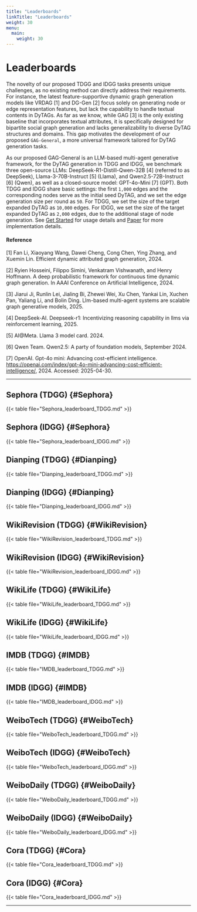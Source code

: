 ```yaml
---
title: "Leaderboards"
linkTitle: "Leaderboards"
weight: 30
menu:
  main:
    weight: 30
---
```


<div class="td-content">
	<h1> Leaderboards </h1>
</div>

The novelty of our proposed TDGG and IDGG tasks presents unique challenges, as no existing method can directly address their requirements. For instance, the latest feature-supportive dynamic graph generation models like VRDAG [1] and DG-Gen [2] focus solely on generating node or edge representation features, but lack the capability to handle textual contents in DyTAGs. As far as we know, while GAG [3] is the only existing baseline that incorporates textual attributes, it is specifically designed for bipartite social graph generation and lacks generalizability to diverse DyTAG structures and domains. This gap motivates the development of our proposed `GAG-General`, a more universal framework tailored for DyTAG generation tasks.

As our proposed GAG-General is an LLM-based multi-agent generative framework, for the DyTAG generation in TDGG and IDGG, we benchmark three open-source LLMs: DeepSeek-R1-Distill-Qwen-32B [4] (referred to as DeepSeek), Llama-3-70B-Instruct [5] (Llama), and Qwen2.5-72B-Instruct [6] (Qwen), as well as a closed-source model: GPT-4o-Mini [7] (GPT). Both TDGG and IDGG share basic settings: the first `1,000` edges and the corresponding nodes serve as the initial seed DyTAG, and we set the edge generation size per round as `50`. For TDGG, we set the size of the target expanded DyTAG as `10,000` edges. For IDGG, we set the size of the target expanded DyTAG as `2,000` edges, due to the additional stage of node generation. See [Get Started](/get-started/) for usage details and [Paper]() for more implementation details.

#### Reference

[1] Fan Li, Xiaoyang Wang, Dawei Cheng, Cong Chen, Ying Zhang, and Xuemin Lin. Efficient dynamic attributed graph generation, 2024.

[2] Ryien Hosseini, Filippo Simini, Venkatram Vishwanath, and Henry Hoffmann. A deep probabilistic framework for continuous time dynamic graph generation. In AAAI Conference on Artificial Intelligence, 2024.

[3] Jiarui Ji, Runlin Lei, Jialing Bi, Zhewei Wei, Xu Chen, Yankai Lin, Xuchen Pan, Yaliang Li, and Bolin Ding. Llm-based multi-agent systems are scalable graph generative models, 2025.

[4] DeepSeek-AI. Deepseek-r1: Incentivizing reasoning capability in llms via reinforcement learning, 2025.

[5] AI@Meta. Llama 3 model card. 2024.

[6] Qwen Team. Qwen2.5: A party of foundation models, September 2024.

[7] OpenAI. Gpt-4o mini: Advancing cost-efficient intelligence. https://openai.com/index/gpt-4o-mini-advancing-cost-efficient-intelligence/, 2024. Accessed: 2025-04-30.

---


## Sephora (TDGG) {#Sephora}

{{< table file="Sephora_leaderboard_TDGG.md" >}}

## Sephora (IDGG) {#Sephora}

{{< table file="Sephora_leaderboard_IDGG.md" >}}

## Dianping (TDGG) {#Dianping}

{{< table file="Dianping_leaderboard_TDGG.md" >}}

## Dianping (IDGG) {#Dianping}

{{< table file="Dianping_leaderboard_IDGG.md" >}}

## WikiRevision (TDGG) {#WikiRevision}

{{< table file="WikiRevision_leaderboard_TDGG.md" >}}

## WikiRevision (IDGG) {#WikiRevision}

{{< table file="WikiRevision_leaderboard_IDGG.md" >}}

## WikiLife (TDGG) {#WikiLife}

{{< table file="WikiLife_leaderboard_TDGG.md" >}}

## WikiLife (IDGG) {#WikiLife}

{{< table file="WikiLife_leaderboard_IDGG.md" >}}

## IMDB (TDGG) {#IMDB}

{{< table file="IMDB_leaderboard_TDGG.md" >}}

## IMDB (IDGG) {#IMDB}

{{< table file="IMDB_leaderboard_IDGG.md" >}}

## WeiboTech (TDGG) {#WeiboTech}

{{< table file="WeiboTech_leaderboard_TDGG.md" >}}

## WeiboTech (IDGG) {#WeiboTech}

{{< table file="WeiboTech_leaderboard_IDGG.md" >}}

## WeiboDaily (TDGG) {#WeiboDaily}

{{< table file="WeiboDaily_leaderboard_TDGG.md" >}}

## WeiboDaily (IDGG) {#WeiboDaily}

{{< table file="WeiboDaily_leaderboard_IDGG.md" >}}

## Cora (TDGG) {#Cora}

{{< table file="Cora_leaderboard_TDGG.md" >}}

## Cora (IDGG) {#Cora}

{{< table file="Cora_leaderboard_IDGG.md" >}}

---